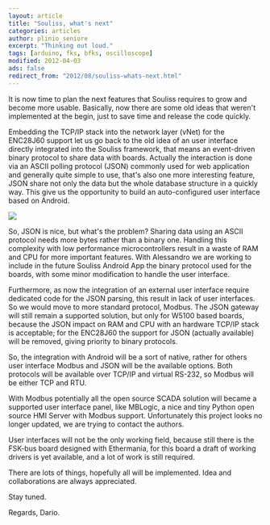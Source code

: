 ```yaml
---
layout: article
title: "Souliss, what's next"
categories: articles
author: plinio_seniore
excerpt: "Thinking out loud."
tags: [arduino, fks, bfks, oscilloscope]
modified: 2012-04-03
ads: false  
redirect_from: "2012/08/souliss-whats-next.html"
---
```


It is now time to plan the next features that Souliss requires to grow and become more usable. Basically, now there are some old ideas that weren't implemented at the begin, just to save time and release the code quickly.

Embedding the TCP/IP stack into the network layer (vNet) for the ENC28J60 support let us go back to the old idea of an user interface directly integrated into the Souliss framework, that means an event-driven binary protocol to share data with boards.
Actually the interaction is done via an ASCII polling protocol (JSON) commonly used for web application and generally quite simple to use, that's also one more interesting feature, JSON share not only the data but the whole database structure in a quickly way. This give us the opportunity to build an auto-configured user interface based on Android.

![](https://github.com/souliss/souliss.github.io/blob/master/images/2012-08/mblogic.png?raw=true)

So, JSON is nice, but what's the problem? Sharing data using an ASCII protocol needs more bytes rather than a binary one. Handling this complexity with low performance microcontrollers result in a waste of RAM and CPU for more important features. With Alessandro we are working to include in the future Souliss Android App the binary protocol used for the boards, with some minor modification to handle the user interface.

Furthermore, as now the integration of an external user interface require dedicated code for the JSON parsing, this result in lack of user interfaces. So we would move to more standard protocol, Modbus. The JSON gateway will still remain a supported solution, but only for W5100 based boards, because the JSON  impact on RAM and CPU with an hardware TCP/IP stack is acceptable; for the ENC28J60 the support for JSON (actually available) will be removed, giving priority to binary protocols.

So, the integration with Android will be a sort of native, rather for others user interface Modbus and JSON will be the available options. Both protocols will be available over TCP/IP and virtual RS-232, so Modbus will be either TCP and RTU.

With Modbus potentially all the open source SCADA solution will became a supported user interface panel, like MBLogic, a nice and tiny Python open source HMI Server with Modbus support. Unfortunately this project looks no longer updated, we are trying to contact the authors.

User interfaces will not be the only working field, because still there is the FSK-bus board designed with Ethermania, for this board a draft of working drivers is yet available, and a lot of work is still required.

There are lots of things, hopefully all will be implemented. Idea and collaborations are always appreciated.

Stay tuned.

Regards,
Dario.